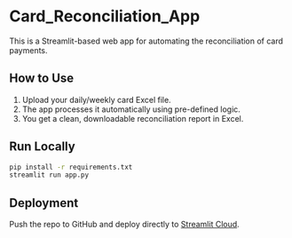 # Card_Reconciliation_App

This is a Streamlit-based web app for automating the reconciliation of card payments.

## How to Use
1. Upload your daily/weekly card Excel file.
2. The app processes it automatically using pre-defined logic.
3. You get a clean, downloadable reconciliation report in Excel.

## Run Locally

```bash
pip install -r requirements.txt
streamlit run app.py
```

## Deployment
Push the repo to GitHub and deploy directly to [Streamlit Cloud](https://streamlit.io/cloud).